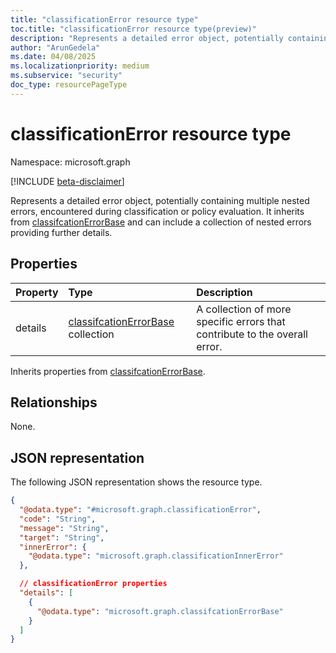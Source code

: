 ```yaml
---
title: "classificationError resource type"
toc.title: "classificationError resource type(preview)"
description: "Represents a detailed error object, potentially containing multiple nested errors, encountered during classification or policy evaluation."
author: "ArunGedela"
ms.date: 04/08/2025
ms.localizationpriority: medium
ms.subservice: "security"
doc_type: resourcePageType
---
```


# classificationError resource type

Namespace: microsoft.graph

[!INCLUDE [beta-disclaimer](../../includes/beta-disclaimer.md)]

Represents a detailed error object, potentially containing multiple nested errors, encountered during classification or policy evaluation. It inherits from [classifcationErrorBase](../resources/classifcationerrorbase.md) and can include a collection of nested errors providing further details.

## Properties

| Property | Type                                                                                                       | Description                                                   |
| :------- | :--------------------------------------------------------------------------------------------------------- | :------------------------------------------------------------ |
| details  | [classifcationErrorBase](../resources/classifcationerrorbase.md) collection | A collection of more specific errors that contribute to the overall error. |

Inherits properties from [classifcationErrorBase](../resources/classifcationerrorbase.md).

## Relationships

None.

## JSON representation

The following JSON representation shows the resource type.
<!-- {
  "blockType": "resource",
  "@odata.type": "microsoft.graph.classificationError",
  "baseType": "microsoft.graph.classifcationErrorBase",
  "openType": false
}-->
``` json
{
  "@odata.type": "#microsoft.graph.classificationError",
  "code": "String",
  "message": "String",
  "target": "String",
  "innerError": {
    "@odata.type": "microsoft.graph.classificationInnerError"
  },

  // classificationError properties
  "details": [
    {
      "@odata.type": "microsoft.graph.classifcationErrorBase"
    }
  ]
}
```
